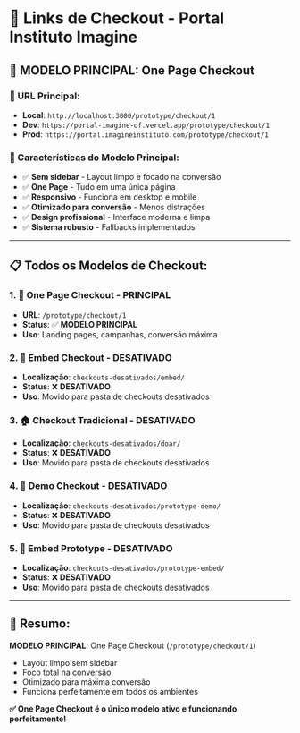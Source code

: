 # 🎯 Links de Checkout - Portal Instituto Imagine

## 🚀 **MODELO PRINCIPAL: One Page Checkout**

### **📍 URL Principal:**
- **Local**: `http://localhost:3000/prototype/checkout/1`
- **Dev**: `https://portal-imagine-of.vercel.app/prototype/checkout/1`
- **Prod**: `https://portal.imagineinstituto.com/prototype/checkout/1`

### **🎯 Características do Modelo Principal:**
- ✅ **Sem sidebar** - Layout limpo e focado na conversão
- ✅ **One Page** - Tudo em uma única página
- ✅ **Responsivo** - Funciona em desktop e mobile
- ✅ **Otimizado para conversão** - Menos distrações
- ✅ **Design profissional** - Interface moderna e limpa
- ✅ **Sistema robusto** - Fallbacks implementados

---

## 📋 **Todos os Modelos de Checkout:**

### **1. 🚀 One Page Checkout** - **PRINCIPAL**
- **URL**: `/prototype/checkout/1`
- **Status**: ✅ **MODELO PRINCIPAL**
- **Uso**: Landing pages, campanhas, conversão máxima

### **2. 📱 Embed Checkout** - **DESATIVADO**
- **Localização**: `checkouts-desativados/embed/`
- **Status**: ❌ **DESATIVADO**
- **Uso**: Movido para pasta de checkouts desativados

### **3. 🏠 Checkout Tradicional** - **DESATIVADO**
- **Localização**: `checkouts-desativados/doar/`
- **Status**: ❌ **DESATIVADO**
- **Uso**: Movido para pasta de checkouts desativados

### **4. 🎨 Demo Checkout** - **DESATIVADO**
- **Localização**: `checkouts-desativados/prototype-demo/`
- **Status**: ❌ **DESATIVADO**
- **Uso**: Movido para pasta de checkouts desativados

### **5. 🔗 Embed Prototype** - **DESATIVADO**
- **Localização**: `checkouts-desativados/prototype-embed/`
- **Status**: ❌ **DESATIVADO**
- **Uso**: Movido para pasta de checkouts desativados

---

## 🎊 **Resumo:**

**MODELO PRINCIPAL**: One Page Checkout (`/prototype/checkout/1`)
- Layout limpo sem sidebar
- Foco total na conversão
- Otimizado para máxima conversão
- Funciona perfeitamente em todos os ambientes

**✅ One Page Checkout é o único modelo ativo e funcionando perfeitamente!**
